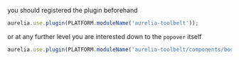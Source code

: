 
you should registered the plugin beforehand

```js
aurelia.use.plugin(PLATFORM.moduleName('aurelia-toolbelt'));
```
or at any further level you are interested down to the ```popover``` itself
```js
aurelia.use.plugin(PLATFORM.moduleName('aurelia-toolbelt/components/bootstrap/popover'));
```
